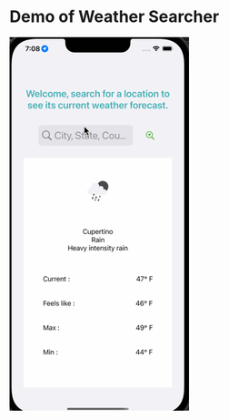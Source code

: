 #  Demo of Weather Searcher

![Demo](https://github.com/arjunshukla/WeatherSearch/blob/main/demo.gif)

